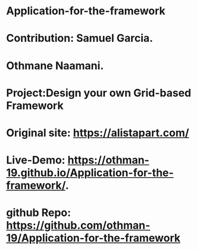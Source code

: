 # Application-for-the-framework
# Contribution: Samuel Garcia.
#              Othmane Naamani.


# Project:Design your own Grid-based Framework

# Original site: https://alistapart.com/
# Live-Demo: https://othman-19.github.io/Application-for-the-framework/.
# github Repo: https://github.com/othman-19/Application-for-the-framework
